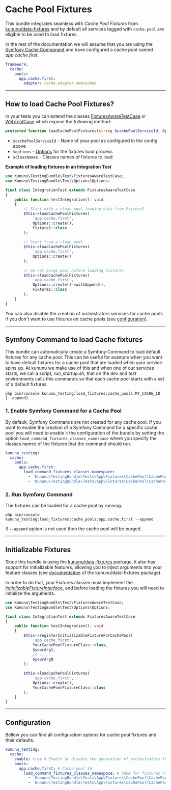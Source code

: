 # Cache Pool Fixtures

This bundle integrates seamless with *Cache Pool Fixtures* from [kununu/data-fixtures](https://github.com/kununu/data-fixtures) and by default all services tagged with `cache.pool` are eligible to be used to load fixtures.

In the rest of the documentation we will assume that you are using the [Symfony Cache Component](https://symfony.com/doc/current/components/cache.html) and have configured a cache pool named *app.cache.first*.

```yaml
framework:
  cache:
    pools:
      app.cache.first:
        adapter: cache.adapter.memcached
```

----------------------------------

## How to load Cache Pool Fixtures?

In your tests you can extend the classes [FixturesAwareTestCase](../../src/Test/FixturesAwareTestCase.php) or [WebTestCase](../../src/Test/WebTestCase.php) which expose the following method:

```php
protected function loadCachePoolFixtures(string $cachePoolServiceId, OptionsInterface $options, string ...$classNames): void
```

- `$cachePoolServiceId` - Name of your pool as configured in the config above
- `$options` - [Options](options.md) for the fixtures load process
- `$classNames` - Classes names of fixtures to load

**Example of loading fixtures in an Integration Test**

```php
use Kununu\TestingBundle\Test\FixturesAwareTestCase;
use Kununu\TestingBundle\Test\Options\Options;

final class IntegrationTest extends FixturesAwareTestCase
{
    public function testIntegration(): void
    {
        // Start with a clean pool loading data from Fixture1
        $this->loadCachePoolFixtures(
            'app.cache.first',
            Options::create(),
            Fixture1::class
        );
        
        // Start from a clean pool
        $this->loadCachePoolFixtures(
            'app.cache.first',
            Options::create()
        );
        
        // Do not purge pool before loading fixtures
        $this->loadCachePoolFixtures(
            'app.cache.first',
            Options::create()->withAppend(),
            Fixture1::class
        );
    }
}
```

You can also disable the creation of orchestrators services for cache pools if you don't want to use fixtures on cache pools (see [configuration](#configuration)).

-----------------------

## Symfony Command to load Cache fixtures

This bundle can automatically create a Symfony Command to load default fixtures for any cache pool. This can be useful for example when you want to have default fixtures for a cache pool that are loaded when your service spins up. At kununu we make use of this and when one of our services starts, we call a script, *run_startup.sh*, that on the *dev* and *test* environments calls this commands so that each cache pool starts with a set of a default fixtures.

```shell
php bin/console kununu_testing:load_fixtures:cache_pools:MY_CACHE_ID [--append]
```

### 1. Enable Symfony Command for a Cache Pool

By default, Symfony Commands are not created for any cache pool. If you want to enable the creation of a Symfony Command for a specific cache pool you will need to enable it the configuration of the bundle by setting the option `load_command_fixtures_classes_namespace` where you specify the classes names of the fixtures that the command should run.

```yaml
kununu_testing:
  cache:
    pools:
      app.cache.first:
        load_command_fixtures_classes_namespace:
          - 'Kununu\TestingBundle\Tests\App\Fixtures\CachePool\CachePoolFixture1'
          - 'Kununu\TestingBundle\Tests\App\Fixtures\CachePool\CachePoolFixture2'
```

### 2. Run Symfony Command

The fixtures can be loaded for a cache pool by running:

```shell
php bin/console kununu_testing:load_fixtures:cache_pools:app.cache.first --append
```

If `--append` option is not used then the cache pool will be purged.

------------------------------

## Initializable Fixtures

Since this bundle is using the [kununu/data-fixtures](https://github.com/kununu/data-fixtures) package, it also has support for initializable features, allowing you to inject arguments into your feature classes (see [documentation](https://github.com/kununu/data-fixtures) of the kununu/data-fixtures package).

In order to do that, your Fixtures classes must implement the *[InitializableFixtureInterface](https://github.com/kununu/data-fixtures/blob/master/src/InitializableFixtureInterface.php)*, and before loading the fixtures you will need to initialize the arguments.

```php
use Kununu\TestingBundle\Test\FixturesAwareTestCase;
use Kununu\TestingBundle\Test\Options\Options;

final class IntegrationTest extends FixturesAwareTestCase
{
    public function testIntegration(): void
    {
        $this->registerInitializableFixtureForCachePool(
            'app.cache.first',
            YourCachePoolFixtureClass::class,
            $yourArg1,
            // ...,
            $yourArgN
        );
        
        $this->loadCachePoolFixtures(
            'app.cache.first',
            Options::create(),
            YourCachePoolFixtureClass::class
        );
    }
}
```

-------------------------

## Configuration

Bellow you can find all configuration options for cache pool fixtures and their defaults.

```yaml
kununu_testing:
  cache:
    enable: true # Enable or disable the generation of orchestrators for cache pools in the app
    pools:
      app.cache.first: # Cache pool Id
        load_command_fixtures_classes_namespace: # FQDN for fixtures classes that the Symfony command will use
          - 'Kununu\TestingBundle\Tests\App\Fixtures\CachePool\CachePoolFixture1'
          - 'Kununu\TestingBundle\Tests\App\Fixtures\CachePool\CachePoolFixture2'
```
